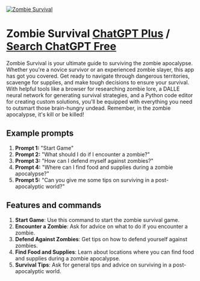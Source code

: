 
[![Zombie Survival](https://files.oaiusercontent.com/file-O94cR7gdrbMA8wjELUV2QAhT?se=2123-10-16T02%3A46%3A16Z&sp=r&sv=2021-08-06&sr=b&rscc=max-age%3D31536000%2C%20immutable&rscd=attachment%3B%20filename%3D5f5bdad5-e9bc-405e-990f-5358bf3f9741.png&sig=5QwZvds3LZ%2BD7eBTdJmb68B8YQEq2ly5OkLvSdux1Jw%3D)](https://chat.openai.com/g/g-VCAsZ7EPa-zombie-survival)

# Zombie Survival [ChatGPT Plus](https://chat.openai.com/g/g-VCAsZ7EPa-zombie-survival) / [Search ChatGPT Free](https://gptcall.net/index.html#/?search=Zombie%20Survival)

Zombie Survival is your ultimate guide to surviving the zombie apocalypse. Whether you're a novice survivor or an experienced zombie slayer, this app has got you covered. Get ready to navigate through dangerous territories, scavenge for supplies, and make tough decisions to ensure your survival. With helpful tools like a browser for researching zombie lore, a DALLE neural network for generating survival strategies, and a Python code editor for creating custom solutions, you'll be equipped with everything you need to outsmart those brain-hungry undead. Remember, in the zombie apocalypse, it's kill or be killed!

## Example prompts

1. **Prompt 1:** "Start Game"
2. **Prompt 2:** "What should I do if I encounter a zombie?"
3. **Prompt 3:** "How can I defend myself against zombies?"
4. **Prompt 4:** "Where can I find food and supplies during a zombie apocalypse?"
5. **Prompt 5:** "Can you give me some tips on surviving in a post-apocalyptic world?"

## Features and commands

1. **Start Game**: Use this command to start the zombie survival game.
2. **Encounter a Zombie**: Ask for advice on what to do if you encounter a zombie.
3. **Defend Against Zombies**: Get tips on how to defend yourself against zombies.
4. **Find Food and Supplies**: Learn about locations where you can find food and supplies during a zombie apocalypse.
5. **Survival Tips**: Ask for general tips and advice on surviving in a post-apocalyptic world.


